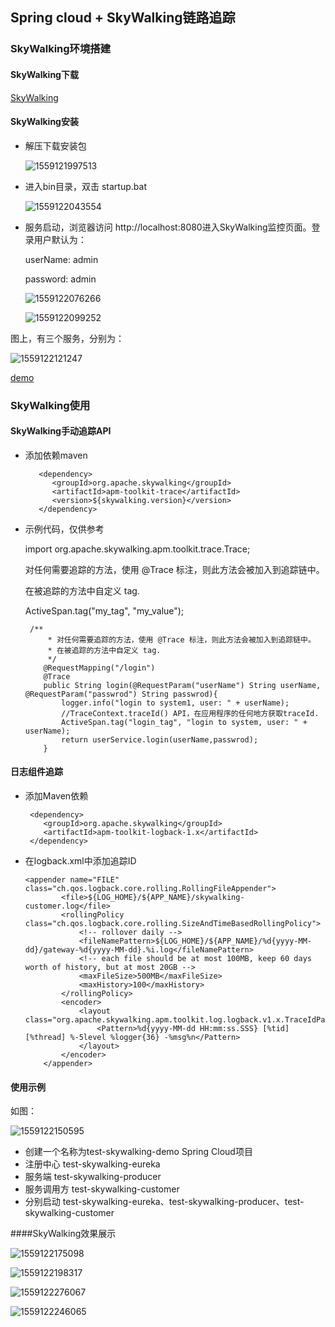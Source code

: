 ## Spring cloud + SkyWalking链路追踪

### SkyWalking环境搭建

#### SkyWalking下载

[SkyWalking]([**http://mirrors.tuna.tsinghua.edu.cn/apache/skywalking/6.1.0/apache-skywalking-apm-6.1.0.tar.gz**](http://mirrors.tuna.tsinghua.edu.cn/apache/skywalking/6.1.0/apache-skywalking-apm-6.1.0.tar.gz))

#### SkyWalking安装

- 解压下载安装包

  ![1559121997513](assets/1559121997513.png)

  

- 进入bin目录，双击 startup.bat

  ![1559122043554](assets/1559122043554.png)

- 服务启动，浏览器访问 http://localhost:8080进入SkyWalking监控页面。登录用户默认为：

  userName: admin

  password: admin

  ![1559122076266](assets/1559122076266.png)

  ![1559122099252](assets/1559122099252.png)

  

图上，有三个服务，分别为：

![1559122121247](assets/1559122121247.png)

[demo](https://github.com/maopanpan/test-skywalking-demo.git)



### SkyWalking使用

#### SkyWalking手动追踪API

- 添加依赖maven

  ```` 
     <dependency>
        <groupId>org.apache.skywalking</groupId>
        <artifactId>apm-toolkit-trace</artifactId>
        <version>${skywalking.version}</version>
     </dependency>
  ````

- 示例代码，仅供参考

  import org.apache.skywalking.apm.toolkit.trace.Trace;

  对任何需要追踪的方法，使用 @Trace 标注，则此方法会被加入到追踪链中。

  在被追踪的方法中自定义 tag.

  ActiveSpan.tag("my_tag", "my_value");

  ```
   /**
       * 对任何需要追踪的方法，使用 @Trace 标注，则此方法会被加入到追踪链中。
       * 在被追踪的方法中自定义 tag.
       */
      @RequestMapping("/login")
      @Trace
      public String login(@RequestParam("userName") String userName, @RequestParam("passwrod") String passwrod){
          logger.info("login to system1, user: " + userName);
          //TraceContext.traceId() API，在应用程序的任何地方获取traceId.
          ActiveSpan.tag("login_tag", "login to system, user: " + userName);
          return userService.login(userName,passwrod);
      }
  ```

  

#### 日志组件追踪

- 添加Maven依赖

  ```
   <dependency>
      <groupId>org.apache.skywalking</groupId>
      <artifactId>apm-toolkit-logback-1.x</artifactId>
   </dependency>
  ```

- 在logback.xml中添加追踪ID

  ```
  <appender name="FILE" class="ch.qos.logback.core.rolling.RollingFileAppender">
          <file>${LOG_HOME}/${APP_NAME}/skywalking-customer.log</file>
          <rollingPolicy class="ch.qos.logback.core.rolling.SizeAndTimeBasedRollingPolicy">
              <!-- rollover daily -->
              <fileNamePattern>${LOG_HOME}/${APP_NAME}/%d{yyyy-MM-dd}/gateway-%d{yyyy-MM-dd}.%i.log</fileNamePattern>
              <!-- each file should be at most 100MB, keep 60 days worth of history, but at most 20GB -->
              <maxFileSize>500MB</maxFileSize>
              <maxHistory>100</maxHistory>
          </rollingPolicy>
          <encoder>
              <layout class="org.apache.skywalking.apm.toolkit.log.logback.v1.x.TraceIdPatternLogbackLayout">
                  <Pattern>%d{yyyy-MM-dd HH:mm:ss.SSS} [%tid] [%thread] %-5level %logger{36} -%msg%n</Pattern>
              </layout>
          </encoder>
      </appender>
  ```

  

#### 使用示例

如图：

![1559122150595](assets/1559122150595.png)

- 创建一个名称为test-skywalking-demo Spring Cloud项目
- 注册中心 test-skywalking-eureka
- 服务端 test-skywalking-producer
- 服务调用方 test-skywalking-customer
- 分别启动 test-skywalking-eureka、test-skywalking-producer、test-skywalking-customer

####SkyWalking效果展示

![1559122175098](assets/1559122175098.png)

![1559122198317](assets/1559122198317.png)

![1559122276067](assets/1559122276067.png)

![1559122246065](assets/1559122246065.png)

